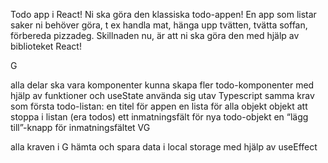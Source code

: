 Todo app i React!
Ni ska göra den klassiska todo-appen! En app som listar saker ni behöver göra, t ex handla mat, hänga upp tvätten, tvätta soffan, förbereda pizzadeg. Skillnaden nu, är att ni ska göra den med hjälp av biblioteket React!

G

alla delar ska vara komponenter
kunna skapa fler todo-komponenter med hjälp av funktioner och useState
använda sig utav Typescript
samma krav som första todo-listan:
en titel för appen
en lista för alla objekt
objekt att stoppa i listan (era todos)
ett inmatningsfält för nya todo-objekt
en “lägg till”-knapp för inmatningsfältet
VG

alla kraven i G
hämta och spara data i local storage med hjälp av useEffect